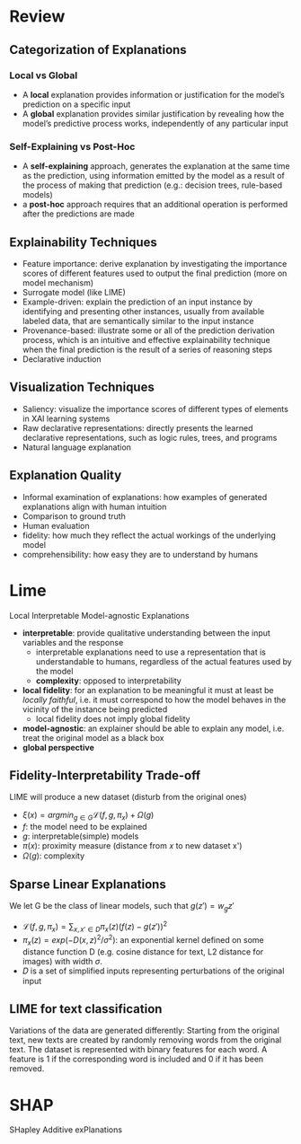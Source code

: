 # Review

## Categorization of Explanations
### Local vs Global
+ A **local** explanation provides information or justification for the model’s prediction on a specific input
+ A **global** explanation provides similar justification
by revealing how the model’s predictive process
works, independently of any particular input

### Self-Explaining vs Post-Hoc
+ A **self-explaining** approach, generates the explanation
at the same time as the prediction, using information emitted by the model as a result of the process of making that prediction (e.g.: decision trees, rule-based models)
+ a **post-hoc** approach requires that an additional operation is performed after the predictions are made

## Explainability Techniques
+ Feature importance: derive explanation by investigating the importance scores of different features used to output the final prediction (more on model mechanism)
+ Surrogate model (like LIME)
+ Example-driven: explain the prediction of an input instance by identifying and presenting other instances, usually from available labeled data, that are semantically similar to the input instance
+ Provenance-based: illustrate some or all of the prediction derivation process, which is an intuitive and effective explainability technique when the final prediction is the result of a series of reasoning steps
+ Declarative induction

## Visualization Techniques
+ Saliency: visualize the importance scores of different types of elements in XAI learning systems
+ Raw declarative representations: directly presents the learned declarative representations, such as logic rules, trees, and programs
+ Natural language explanation

## Explanation Quality
+ Informal examination of explanations: how examples of generated explanations align with human intuition
+ Comparison to ground truth
+ Human evaluation
+ fidelity: how much they reflect the actual workings of the underlying model
+ comprehensibility: how easy they are to understand by humans

# Lime
Local Interpretable Model-agnostic Explanations

+ **interpretable**: provide qualitative understanding between the input variables and the response
  + interpretable explanations need to use a representation that is understandable to humans, regardless of the actual features used by the model
  + **complexity**: opposed to interpretability
+ **local fidelity**: for an explanation to be meaningful it must at least be *locally faithful*, i.e. it must correspond to how the model behaves in the vicinity of the instance being predicted
  + local fidelity does not imply global fidelity
+ **model-agnostic**: an explainer should be able to explain any model, i.e. treat the original model as a black box
+ **global perspective**

## Fidelity-Interpretability Trade-off
LIME will produce a new dataset (disturb from the original ones)  
+ $\xi (x) = argmin_{g\in G} \mathcal{L}(f, g, \pi_x) + \Omega (g)$
+ $f$: the model need to be explained
+ $g$: interpretable(simple) models 
+ $\pi(x)$: proximity measure (distance from 𝑥 to new dataset x')
+ $\Omega (g)$: complexity

## Sparse Linear Explanations
We let G be the class of linear models, such that $g(z') = w_g z'$  
+ $\mathcal{L}(f, g, \pi_x) = \sum_{x, x'\in D} \pi_x(z)(f(z)-g(z'))^2$
+ $\pi_x(z) = exp(-D(x,z)^2/\sigma^2)$: an exponential kernel defined on some distance function D (e.g. cosine distance for text, L2 distance for images) with width $\sigma$.
+ 𝐷 is a set of simplified inputs representing perturbations of the original input 

## LIME for text classification
Variations of the data are generated differently: Starting from the original text, new texts are created by randomly removing words from the original text. The dataset is represented with binary features for each word. A feature is 1 if the corresponding word is included and 0 if it has been removed.

# SHAP
SHapley Additive exPlanations

